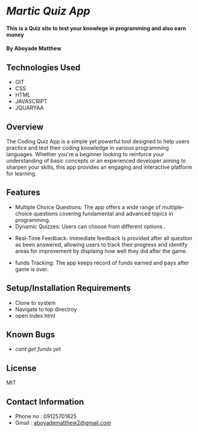 # _Martic Quiz App_

#### This is a Quiz site to test your knowlege in  programming and also earn money

#### By Aboyade Matthew

## Technologies Used

* GIT
* CSS
* HTML
* JAVASCRIPT
* JQUARYAA

## Overview

The Coding Quiz App is a simple yet powerful tool designed to help users practice and test their coding knowledge in various programming languages. Whether you're a beginner looking to reinforce your understanding of basic concepts or an experienced developer aiming to sharpen your skills, this app provides an engaging and interactive platform for learning.

## Features
* Multiple Choice Questions: The app offers a wide range of multiple-choice questions covering fundamental and advanced topics in programming.
* Dynamic Quizzes: Users can choose from different options .
+ Real-Time Feedback: Immediate feedback is provided after all question as been answered, allowing users to track their progress and identify areas for improvement by displaing how well they did after the game.
* funds Tracking: The app keeps record of funds earned and pays after game is over.

## Setup/Installation Requirements

* Clone to system
* Navigate to top directroy
* open index.html


## Known Bugs

* _cant get funds yet_

## License

MIT

## Contact Information

* Phone no : 09125701625
* Gmail : aboyadematthew2@gmail.com